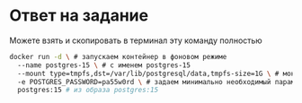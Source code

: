 # Ответ на задание

Можете взять и скопировать в терминал эту команду полностью

```bash
docker run -d \ # запускаем контейнер в фоновом режиме
  --name postgres-15 \ # с именем postgres-15
  --mount type=tmpfs,dst=/var/lib/postgresql/data,tmpfs-size=1G \ # монтируем tmpfs в контейнер по пути /var/lib/postgresql/data и ограничиваем том размером 1G
  -e POSTGRES_PASSWORD=pa55w0rd \ # задаем минимально необходимый параметр - пароль для пользователя postgres
  postgres:15 # из образа postgres:15
```

